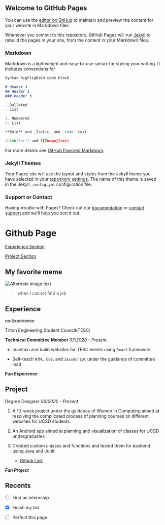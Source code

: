 ## Welcome to GitHub Pages

You can use the [editor on GitHub](https://github.com/xxwwyytt1/GitHub-Pages-Project/edit/gh-pages/index.md) to maintain and preview the content for your website in Markdown files.

Whenever you commit to this repository, GitHub Pages will run [Jekyll](https://jekyllrb.com/) to rebuild the pages in your site, from the content in your Markdown files.

### Markdown

Markdown is a lightweight and easy-to-use syntax for styling your writing. It includes conventions for

```markdown
Syntax highlighted code block

# Header 1
## Header 2
### Header 3

- Bulleted
- List

1. Numbered
2. List

**Bold** and _Italic_ and `Code` text

[Link](url) and ![Image](src)
```

For more details see [GitHub Flavored Markdown](https://guides.github.com/features/mastering-markdown/).

### Jekyll Themes

Your Pages site will use the layout and styles from the Jekyll theme you have selected in your [repository settings](https://github.com/xxwwyytt1/GitHub-Pages-Project/settings). The name of this theme is saved in the Jekyll `_config.yml` configuration file.

### Support or Contact

Having trouble with Pages? Check out our [documentation](https://docs.github.com/categories/github-pages-basics/) or [contact support](https://github.com/contact) and we’ll help you sort it out.




# Github Page

[Experience Section](#experience)

[Project Section](#project)

## My favorite meme

![Alternate image text](https://www.colorlines.com/sites/default/files/styles/teaser_thumbnail/public/images/articles/2016/09/pepe-frog-lede-9-28-16.jpg?itok=IHJsfl4z)

> when I cannot find a job

## Experience

~~no Experience~~

Triton Engineering Student Council(TESC)

**Technical Committee Member**          *07/2020 - Present*

- maintain and build websites for TESC events using `React` framework

- Self-teach `HTML`, `CSS`, and `JavaScript` under the guidance of committee lead

**Fun _Experience_**

## Project

Degree Designer       *06/2020 - Present*

1. A 10-week project under the guidance of Women in Computing aimed at resolving the complicated process of planning courses on different websites for UCSD students

2. An Android app aimed at planning and visualization of classes for UCSD undergraduates

3. Created custom classes and functions and tested them for backend using Java and Junit
   - [Github Link](https://github.com/xxwwyytt1/Degree-Planner.git)
   
***Fun Project***

## Recents

- [ ] Find an internship

- [x] Finish my lab

- [ ] Perfect this page
